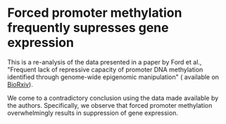# Forced promoter methylation frequently supresses gene expression

This is a re-analysis of the data presented in a paper by Ford et al., 
"Frequent lack of repressive capacity of promoter DNA methylation identified 
through genome-wide epigenomic manipulation" (
available on [BioRxiv](https://www.biorxiv.org/content/early/2017/09/20/170506)).

We come to a contradictory conclusion using the data made available by the 
authors. Specifically, we observe that forced promoter methylation overwhelmingly
results in suppression of gene expression.
